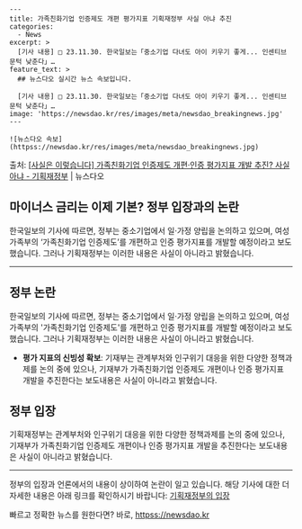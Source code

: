     ---
    title: 가족친화기업 인증제도 개편 평가지표 기획재정부 사실 아냐 추진
    categories:
      - News
    excerpt: >
      [기사 내용] □ 23.11.30. 한국일보는「중소기업 다녀도 아이 키우기 좋게... 인센티브 문턱 낮춘다」…
    feature_text: >
      ## 뉴스다오 실시간 뉴스 속보입니다.
    
      [기사 내용] □ 23.11.30. 한국일보는「중소기업 다녀도 아이 키우기 좋게... 인센티브 문턱 낮춘다」…
    image: 'https://newsdao.kr/res/images/meta/newsdao_breakingnews.jpg'
    ---
    
    ![뉴스다오 속보](httpss://newsdao.kr/res/images/meta/newsdao_breakingnews.jpg)

<p>출처: <a href="httpss://newsdao.kr/2696" rel="dofollow">[사실은 이렇습니다] 가족친화기업 인증제도 개편·인증 평가지표 개발 추진? 사실 아냐 - 기획재정부</a> | 뉴스다오</p>

<h2>마이너스 금리는 이제 기본? 정부 입장과의 논란</h2>

<p data-ke-size="size16">한국일보의 기사에 따르면, 정부는 중소기업에서 일·가정 양립을 논의하고 있으며, 여성가족부의 ‘가족친화기업 인증제도’를 개편하고 인증 평가지표를 개발할 예정이라고 보도했습니다. 그러나 기획재정부는 이러한 내용은 사실이 아니라고 밝혔습니다.</p>

<hr>

<h2 data-ke-size="size26">정부 논란</h2>
  
<p data-ke-size="size16">한국일보의 기사에 따르면, 정부는 중소기업에서 일·가정 양립을 논의하고 있으며, 여성가족부의 '가족친화기업 인증제도'를 개편하고 인증 평가지표를 개발할 예정이라고 보도했습니다. 그러나 기획재정부는 이러한 내용은 사실이 아니라고 밝혔습니다.</p>

<ul>
    <li><b>평가 지표의 신빙성 확보</b>: 기재부는 관계부처와 인구위기 대응을 위한 다양한 정책과제를 논의 중에 있으나, 기재부가 가족친화기업 인증제도 개편이나 인증 평가지표 개발을 추진한다는 보도내용은 사실이 아니라고 밝혔습니다.</li>
</ul>

<h2 data-ke-size="size26">정부 입장</h2>
  
<p data-ke-size="size16">기획재정부는 관계부처와 인구위기 대응을 위한 다양한 정책과제를 논의 중에 있으나, 기재부가 가족친화기업 인증제도 개편이나 인증 평가지표 개발을 추진한다는 보도내용은 사실이 아니라고 밝혔습니다.</p>

<hr>

<p data-ke-size="size16">정부의 입장과 언론에서의 내용이 상이하여 논란이 일고 있습니다. 해당 기사에 대한 더 자세한 내용은 아래 링크를 확인하시기 바랍니다: <a href="httpss://newsdao.kr/2696">기획재정부의 입장</a></p> 

빠르고 정확한 뉴스를 원한다면? 바로, <a href="httpss://newsdao.kr" rel="dofollow">httpss://newsdao.kr</a>


    